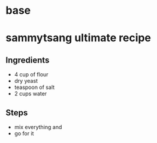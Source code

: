 # base
# sammytsang ultimate recipe


## Ingredients
- 4 cup of flour
- dry yeast
- teaspoon of salt
- 2 cups water

## Steps
- mix everything and
- go for it